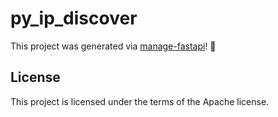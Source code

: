 # py_ip_discover

This project was generated via [manage-fastapi](https://ycd.github.io/manage-fastapi/)! :tada:

## License

This project is licensed under the terms of the Apache license.
